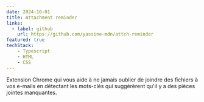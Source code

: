 ```yaml
---
date: 2024-10-01
title: Attachment reminder
links:
  - label: github
    url: https://github.com/yassine-mdn/attch-reminder
featured: true
techStack:
    - Typescript
    - HTML
    - CSS
---
```

Extension Chrome qui vous aide à ne jamais oublier de joindre des fichiers à vos e-mails en détectant les mots-clés qui suggérèrent qu'il y a des pièces jointes manquantes.